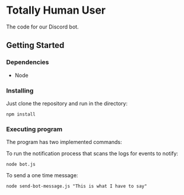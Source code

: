 # Totally Human User

The code for our Discord bot.

## Getting Started

### Dependencies

* Node

### Installing

Just clone the repository and run in the directory:
```
npm install
```

### Executing program

The program has two implemented commands:

To run the notification process that scans the logs for events to notify:
```
node bot.js
```

To send a one time message:
```
node send-bot-message.js "This is what I have to say"
```